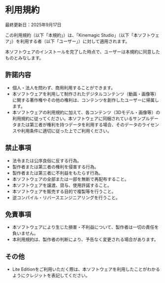 # 利用規約
最終更新日：2025年9月17日

この利用規約（以下「本規約」）は、「Kinemagic Studio」（以下「本ソフトウェア」）を利用する者（以下「ユーザー」）に対して適用されます。

本ソフトウェアのインストールを完了した時点で、ユーザーは本規約に同意したものとみなします。

## 許諾内容
- 個人・法人を問わず、商用利用することができます。
- 本ソフトウェアを利用して制作されたデジタルコンテンツ（動画・画像等）に関する著作権やその他の権利は、コンテンツを創作したユーザーに帰属します。
- 本ソフトウェアの利用規約に加えて、各コンテンツ（3Dモデル・画像等）の利用規約に従ってください。本ソフトウェアに同梱されているサンプルデータまたは第三者が権利を持つデータを利用する場合、そのデータのライセンスや利用条件に適切に従った上でご利用ください。

## 禁止事項
- 法令または公序良俗に反する行為。
- 製作者または第三者の権利を侵害する行為。
- 製作者または第三者に不利益をもたらす行為。
- 本ソフトウェアの全部または一部を無断で再配布すること。
- 本ソフトウェアを譲渡、貸与、使用許諾すること。
- 本ソフトウェアを販売する目的で複製等を行うこと。
- 逆コンパイル・リバースエンジニアリングを行うこと。

## 免責事項
- 本ソフトウェアにより生じた損害・不利益について、製作者は一切の責任を負いません。
- 本利用規約は、製作者の判断により、予告なく変更される場合があります。

## その他
- Lite Editionをご利用いただく際は、本ソフトウェアを利用したことがわかるようにクレジットを表記してください。
